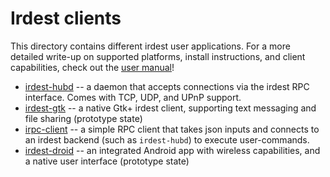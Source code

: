 # Irdest clients

This directory contains different irdest user applications.  For a more
detailed write-up on supported platforms, install instructions, and
client capabilities, check out the [user
manual](https://docs.irde.st/user/)!

- [irdest-hubd](./hubd) -- a daemon that accepts connections via the
  irdest RPC interface.  Comes with TCP, UDP, and UPnP support.
- [irdest-gtk](./irdest-gtk) -- a native Gtk+ irdest client, supporting
  text messaging and file sharing (prototype state)
- [irpc-client](./irpc-client) -- a simple RPC client that takes json
  inputs and connects to an irdest backend (such as `irdest-hubd`) to
  execute user-commands.
- [irdest-droid](./android) -- an integrated Android app with wireless
  capabilities, and a native user interface (prototype state)
